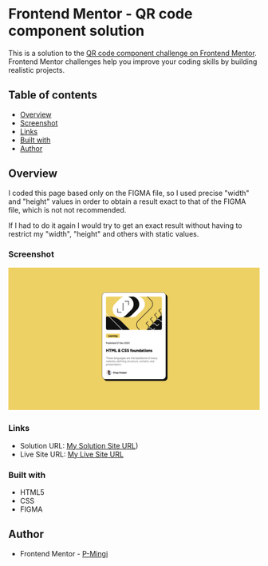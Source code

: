 # Frontend Mentor - QR code component solution

This is a solution to the [QR code component challenge on Frontend Mentor](https://www.frontendmentor.io/challenges/qr-code-component-iux_sIO_H). Frontend Mentor challenges help you improve your coding skills by building realistic projects. 

## Table of contents

- [Overview](#overview)
- [Screenshot](#screenshot)
- [Links](#links)
- [Built with](#built-with)
- [Author](#author)


## Overview

I coded this page based only on the FIGMA file, so I used precise "width" and "height" values ​​in order to obtain a result exact to that of the FIGMA file, which is not not recommended. 

If I had to do it again I would try to get an exact result without having to restrict my "width", "height" and others with static values.

### Screenshot

![](https://github.com/P-Mingi/Blog-preview-card/blob/main/assets/images/screenshot.png?raw=true)


### Links

- Solution URL: [My Solution Site URL](https://www.frontendmentor.io/learning-paths/getting-started-on-frontend-mentor-XJhRWRREZd/steps/664b949f20fb35b1b6634bfc/challenge/refactor))
- Live Site URL: [My Live Site URL](https://p-mingi.github.io/Blog-preview-card/)


### Built with

- HTML5
- CSS
- FIGMA

## Author

- Frontend Mentor - [P-Mingi](https://www.frontendmentor.io/profile/P-Mingi)
